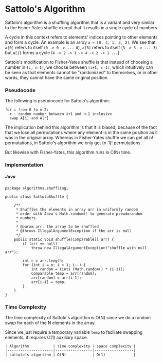 # Sattolo's Algorithm

Sattolo's algorithm is a shuffling algorithm that is a variant and very similar 
to the Fisher-Yates shuffle except that it results in a single cycle of numbers. 

A cycle in this context refers to elements' indices pointing to other elements 
and form a cycle. An example is an array `a = [0, 4, 1, 3, 2]`. We see that 
`a[0]` refers to itself (`0 -> 0 -> ... 0`), `a[3]` refers to itself 
(`3 -> 3 -> ... 3`) but `a[1]` forms a cycle (`4 -> 2 -> 1 -> 4 -> 2 -> 1 ...`).

Sattolo's modification to Fisher-Yates shuffle is that instead of choosing a 
number in `[i, n-1]`, we choose between `[i+1, n-1]`, which intuitively can be 
seen as that elements cannot be "randomized" to themselves, or in other words, 
they cannot have the same original position.

### Pseudocode

The following is pseudocode for Sattolo's algorithm:

```
for i from 0 to n-2:
  r : random number between i+1 and n-1 inclusive
  swap A[i] and A[r]
```

The implication behind this algorithm is that it is biased, because of the fact 
that we lose all permutations where any element is in the same position as it 
was in the original array. Whereas in Fisher-Yates shuffle we can get all n! 
permutations, in Sattolo's algorithm we only get (n-1)! permutations.

But likewise with Fisher-Yates, this algorithm runs in O(N) time.

### Implementation

##### Java

```
package algorithms.shuffling;

public class SattoloShuffle {

    /**
     * Shuffles the elements in array arr in uniformly random
     * order with Java's Math.random() to generate pseudorandom
     * numbers.
     *
     * @param arr, the array to be shuffled
     * @throws IllegalArgumentException if the arr is null
     */
    public static void shuffle(Comparable[] arr) {
        if (arr == null)
            throw new IllegalArgumentException("shuffle with null arr");

        int n = arr.length;
        for (int i = n; i > 1; i--) {
            int random = (int) (Math.random() * (i-1));
            Comparable temp = arr[random];
            arr[random] = arr[i-1];
            arr[i-1] = temp;
        }
    }
}
```

### Time Complexity

The time complexity of Sattolo's algorithm is O(N) since we do a random swap
for each of the N elements in the array.

Since we just require a temporary variable `temp` to faciliate swapping 
elements, it requires O(1) auxiliary space.

```
| Algorithm           | time complexity | space complexity |
|---------------------|-----------------|------------------|
| sattolo's algorithm | O(N)            | O(1)             |
```